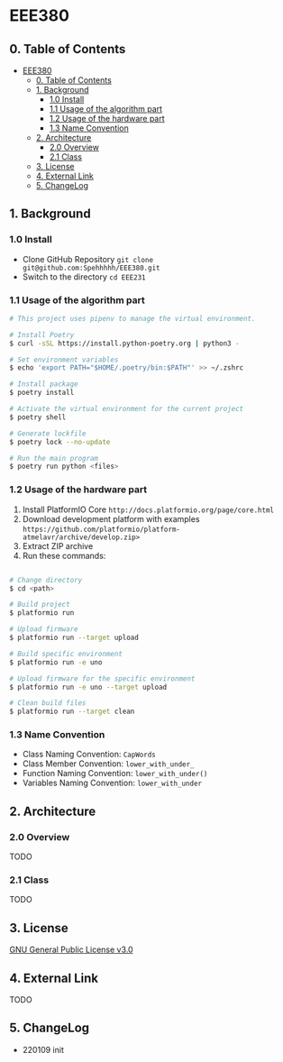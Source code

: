 # EEE380

## 0. Table of Contents

- [EEE380](#eee380)
  - [0. Table of Contents](#0-table-of-contents)
  - [1. Background](#1-background)
    - [1.0 Install](#10-install)
    - [1.1 Usage of the algorithm part](#11-usage-of-the-algorithm-part)
    - [1.2 Usage of the hardware part](#12-usage-of-the-hardware-part)
    - [1.3 Name Convention](#13-name-convention)
  - [2. Architecture](#2-architecture)
    - [2.0 Overview](#20-overview)
    - [2.1 Class](#21-class)
  - [3. License](#3-license)
  - [4. External Link](#4-external-link)
  - [5. ChangeLog](#5-changelog)

## 1. Background

### 1.0 Install

- Clone GitHub Repository `git clone git@github.com:Spehhhhh/EEE380.git`
- Switch to the directory `cd EEE231`

### 1.1 Usage of the algorithm part

```bash
# This project uses pipenv to manage the virtual environment.

# Install Poetry
$ curl -sSL https://install.python-poetry.org | python3 -

# Set environment variables
$ echo 'export PATH="$HOME/.poetry/bin:$PATH"' >> ~/.zshrc

# Install package
$ poetry install

# Activate the virtual environment for the current project
$ poetry shell

# Generate lockfile
$ poetry lock --no-update

# Run the main program
$ poetry run python <files>
```

### 1.2 Usage of the hardware part

1. Install PlatformIO Core `http://docs.platformio.org/page/core.html`
2. Download development platform with examples `https://github.com/platformio/platform-atmelavr/archive/develop.zip>`
3. Extract ZIP archive
4. Run these commands:

```bash

# Change directory
$ cd <path>

# Build project
$ platformio run

# Upload firmware
$ platformio run --target upload

# Build specific environment
$ platformio run -e uno

# Upload firmware for the specific environment
$ platformio run -e uno --target upload

# Clean build files
$ platformio run --target clean
```

### 1.3 Name Convention

- Class Naming Convention: `CapWords`
- Class Member Convention: `lower_with_under_`
- Function Naming Convention: `lower_with_under()`
- Variables Naming Convention: `lower_with_under`

## 2. Architecture

### 2.0 Overview

TODO

### 2.1 Class

TODO

## 3. License

[GNU General Public License v3.0](LICENSE)

## 4. External Link

TODO

## 5. ChangeLog

- 220109 init
